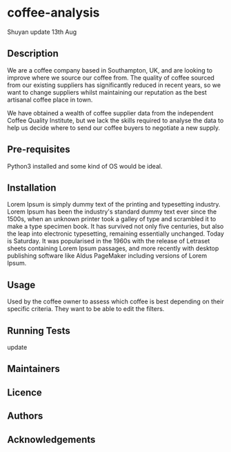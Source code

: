 # coffee-analysis
Shuyan update 13th Aug
## Description

We are a coffee company based in Southampton, UK, and are looking to improve where we source our coffee from. The quality of coffee sourced from our existing suppliers has significantly reduced in recent years, so we want to change suppliers whilst maintaining our reputation as the best artisanal coffee place in town.

We have obtained a wealth of coffee supplier data from the independent Coffee Quality Institute, but we lack the skills required to analyse the data to help us decide where to send our coffee buyers to negotiate a new supply.

## Pre-requisites

Python3 installed and some kind of OS would be ideal.

## Installation

Lorem Ipsum is simply dummy text of the printing and typesetting industry. Lorem Ipsum has been the industry's standard dummy text ever since the 1500s, when an unknown printer took a galley of type and scrambled it to make a type specimen book. It has survived not only five centuries, but also the leap into electronic typesetting, remaining essentially unchanged. Today is Saturday. It was popularised in the 1960s with the release of Letraset sheets containing Lorem Ipsum passages, and more recently with desktop publishing software like Aldus PageMaker including versions of Lorem Ipsum.

## Usage
Used by the coffee owner to assess which coffee is best 
depending on their specific criteria. They want to be able to 
edit the filters.

## Running Tests
update
## Maintainers

## Licence

## Authors

## Acknowledgements
